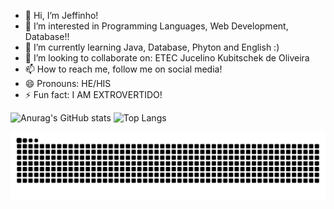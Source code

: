 - 👋 Hi, I’m Jeffinho!
- 👀 I’m interested in 
Programming Languages, Web Development, Database!!
- 🌱 I’m currently learning Java, Database, Phyton and English :)
- 💞️ I’m looking to collaborate on: ETEC Jucelino Kubitschek de Oliveira
- 📫 How to reach me, follow me on social media!
- 😄 Pronouns: HE/HIS
- ⚡ Fun fact: I AM EXTROVERTIDO!

![Anurag's GitHub stats](https://github-readme-stats.vercel.app/api?username=JefesonBran&show_icons=true&theme=radical)
![Top Langs](https://github-readme-stats.vercel.app/api/top-langs/?username=JefesonBran&layout=compact)



<picture>
  <source media="(prefers-color-scheme: dark)" srcset="https://raw.githubusercontent.com/JefesonBran/JefesonBran/output/github-contribution-grid-snake-dark.svg">
  <source media="(prefers-color-scheme: light)" srcset="https://raw.githubusercontent.com/JefesonBran/JefesonBran/output/github-contribution-grid-snake.svg">
  <img alt="github contribution grid snake animation" src="https://raw.githubusercontent.com/JefesonBran/JefesonBran/output/github-contribution-grid-snake.svg">
</picture>

